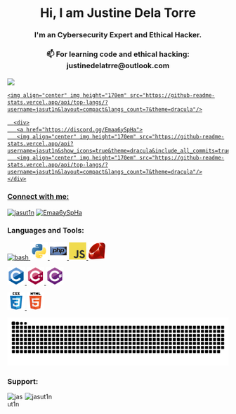 <h1 align="center">Hi, I am Justine Dela Torre</h1>

<h3 align="center">I'm an Cybersecurity Expert and Ethical Hacker.</h3>

<h3 align="center">📫 For learning code and ethical hacking: justinedelatrre@outlook.com</h3>

 <div>
   <a href="https://discord.gg/Emaa6ySpHa">
    <img align="center" img height="170em" src="https://github-readme-stats.vercel.app/api?username=jasut1n&show_icons=true&theme=dracula&include_all_commits=true&count_private=true"/>
        
    <img align="center" img height="170em" src="https://github-readme-stats.vercel.app/api/top-langs/?username=jasut1n&layout=compact&langs_count=7&theme=dracula"/>
</div>

```
  <div>
   <a href="https://discord.gg/Emaa6ySpHa">
   <img align="center" img height="170em" src="https://github-readme-stats.vercel.app/api?username=jasut1n&show_icons=true&theme=dracula&include_all_commits=true&count_private=true"/>
   <img align="center" img height="170em" src="https://github-readme-stats.vercel.app/api/top-langs/?username=jasut1n&layout=compact&langs_count=7&theme=dracula"/>
</div>
```


<h3 align="left">Connect with me:</h3>

<p align="left">
<a href="https://facebook.com/jasut1n" target="blank"><img align="center" src="https://raw.githubusercontent.com/rahuldkjain/github-profile-readme-generator/master/src/images/icons/Social/facebook.svg" alt="jasut1n" height="30" width="40" /></a>
<a href="https://discord.gg/Emaa6ySpHa" target="blank"><img align="center" src="https://raw.githubusercontent.com/rahuldkjain/github-profile-readme-generator/master/src/images/icons/Social/discord.svg" alt="Emaa6ySpHa" height="30" width="40" /></a>
</p>

<h3 align="left">Languages and Tools:</h3>
<p align="left"> <a href="https://www.gnu.org/software/bash/" target="_blank" rel="noreferrer"> <img src="https://bashlogo.com/img/symbol/svg/full_colored_dark.svg" alt="bash" width="40" height="40"/> </a> <a href="https://www.python.org" target="_blank" rel="noreferrer"> <img src="https://raw.githubusercontent.com/devicons/devicon/master/icons/python/python-original.svg" alt="python" width="40" height="40"/> </a> <a href="https://www.php.net" target="_blank" rel="noreferrer"> <img src="https://raw.githubusercontent.com/devicons/devicon/master/icons/php/php-original.svg" alt="php" width="40" height="40"/> </a> <a href="https://developer.mozilla.org/en-US/docs/Web/JavaScript" target="_blank" rel="noreferrer"> <img src="https://raw.githubusercontent.com/devicons/devicon/master/icons/javascript/javascript-original.svg" alt="javascript" width="40" height="40"/> </a> <a href="https://www.ruby-lang.org/en/" target="_blank" rel="noreferrer"> <img src="https://raw.githubusercontent.com/devicons/devicon/master/icons/ruby/ruby-original.svg" alt="ruby" width="40" height="40"/> </a>

<a href="https://www.cprogramming.com/" target="_blank" rel="noreferrer"> <img src="https://raw.githubusercontent.com/devicons/devicon/master/icons/c/c-original.svg" alt="c" width="40" height="40"/> </a>
<a href="https://www.w3schools.com/cpp/" target="_blank" rel="noreferrer"> <img src="https://raw.githubusercontent.com/devicons/devicon/master/icons/cplusplus/cplusplus-original.svg" alt="cplusplus" width="40" height="40"/> </a>
<a href="https://www.w3schools.com/cs/" target="_blank" rel="noreferrer"> <img src="https://raw.githubusercontent.com/devicons/devicon/master/icons/csharp/csharp-original.svg" alt="csharp" width="40" height="40"/> </a>

<a href="https://www.w3schools.com/css/" target="_blank" rel="noreferrer"> <img src="https://raw.githubusercontent.com/devicons/devicon/master/icons/css3/css3-original-wordmark.svg" alt="css3" width="40" height="40"/> </a> <a href="https://www.w3.org/html/" target="_blank" rel="noreferrer"> <img src="https://raw.githubusercontent.com/devicons/devicon/master/icons/html5/html5-original-wordmark.svg" alt="html5" width="40" height="40"/> </a> </p>


![snake](https://raw.githubusercontent.com/Platane/snk/output/github-contribution-grid-snake.svg)


<h3 align="left">Support:</h3>


<p><a href="https://www.paypal.com/paypalme/jasut1n"> <img align="left" src="https://seeklogo.com/images/P/paypal-logo-481A2E654B-seeklogo.com.png" height="40" width="40" alt="jasut1n" /> </a> </p>

<p><a href="https://ko-fi.com/jasut1n"> <img align="left" src="https://cdn.ko-fi.com/cdn/kofi3.png?v=3" height="50" width="210" alt="jasut1n" /> </a> </p>
